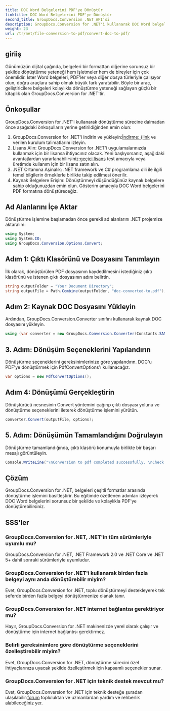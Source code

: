 ```yaml
---
title: DOC Word Belgelerini PDF'ye Dönüştür
linktitle: DOC Word Belgelerini PDF'ye Dönüştür
second_title: GroupDocs.Conversion .NET API'si
description: GroupDocs.Conversion for .NET'i kullanarak DOC Word belgelerini zahmetsizce PDF'ye dönüştürün. Sorunsuz belge dönüşümü için adım adım kılavuzumuzu izleyin.
weight: 23
url: /tr/net/file-conversion-to-pdf/convert-doc-to-pdf/
---
```

## giriiş
Günümüzün dijital çağında, belgeleri bir formattan diğerine sorunsuz bir şekilde dönüştürme yeteneği hem işletmeler hem de bireyler için çok önemlidir. İster Word belgeleri, PDF'ler veya diğer dosya türleriyle çalışıyor olun, doğru araçlara sahip olmak büyük fark yaratabilir. Böyle bir araç, geliştiricilere belgeleri kolaylıkla dönüştürme yeteneği sağlayan güçlü bir kitaplık olan GroupDocs.Conversion for .NET'tir.
## Önkoşullar
GroupDocs.Conversion for .NET'i kullanarak dönüştürme sürecine dalmadan önce aşağıdaki önkoşulların yerine getirildiğinden emin olun:
1.  GroupDocs.Conversion for .NET'i indirin ve yükleyin:[İndirme: {link](https://releases.groupdocs.com/conversion/net/) ve verilen kurulum talimatlarını izleyin.
2. Lisans Alın: GroupDocs.Conversion for .NET'i uygulamalarınızda kullanmak için bir lisansa ihtiyacınız olacak. Yeni başlıyorsanız, aşağıdaki avantajlardan yararlanabilirsiniz:[geçici lisans](https://purchase.groupdocs.com/temporary-license/) test amacıyla veya üretimde kullanım için bir lisans satın alın.
3. .NET Ortamına Aşinalık: .NET framework ve C# programlama dili ile ilgili temel bilgilerin örneklerle birlikte takip edilmesi önerilir.
4. Kaynak Belgelere Erişim: Dönüştürmeyi düşündüğünüz kaynak belgelere sahip olduğunuzdan emin olun. Gösterim amacıyla DOC Word belgelerini PDF formatına dönüştüreceğiz.

## Ad Alanlarını İçe Aktar
Dönüştürme işlemine başlamadan önce gerekli ad alanlarını .NET projemize aktaralım:
```csharp
using System;
using System.IO;
using GroupDocs.Conversion.Options.Convert;
```
## Adım 1: Çıktı Klasörünü ve Dosyasını Tanımlayın
İlk olarak, dönüştürülen PDF dosyasının kaydedilmesini istediğiniz çıktı klasörünü ve istenen çıktı dosyasının adını belirtin.
```csharp
string outputFolder = "Your Document Directory";
string outputFile = Path.Combine(outputFolder, "doc-converted-to.pdf");
```
## Adım 2: Kaynak DOC Dosyasını Yükleyin
Ardından, GroupDocs.Conversion.Converter sınıfını kullanarak kaynak DOC dosyasını yükleyin.
```csharp
using (var converter = new GroupDocs.Conversion.Converter(Constants.SAMPLE_DOC))
```
## 3. Adım: Dönüşüm Seçeneklerini Yapılandırın
Dönüştürme seçeneklerini gereksinimlerinize göre yapılandırın. DOC'u PDF'ye dönüştürmek için PdfConvertOptions'ı kullanacağız.
```csharp
var options = new PdfConvertOptions();
```
## Adım 4: Dönüşümü Gerçekleştirin
Dönüştürücü nesnesinin Convert yöntemini çağırıp çıktı dosyası yolunu ve dönüştürme seçeneklerini ileterek dönüştürme işlemini yürütün.
```csharp
converter.Convert(outputFile, options);
```
## 5. Adım: Dönüşümün Tamamlandığını Doğrulayın
Dönüştürme tamamlandığında, çıktı klasörü konumuyla birlikte bir başarı mesajı görüntüleyin.
```csharp
Console.WriteLine("\nConversion to pdf completed successfully. \nCheck output in {0}", outputFolder);
```

## Çözüm
GroupDocs.Conversion for .NET, belgeleri çeşitli formatlar arasında dönüştürme işlemini basitleştirir. Bu eğitimde özetlenen adımları izleyerek DOC Word belgelerini sorunsuz bir şekilde ve kolaylıkla PDF'ye dönüştürebilirsiniz.
## SSS'ler
### GroupDocs.Conversion for .NET, .NET'in tüm sürümleriyle uyumlu mu?
GroupDocs.Conversion for .NET, .NET Framework 2.0 ve .NET Core ve .NET 5+ dahil sonraki sürümleriyle uyumludur.
### GroupDocs.Conversion for .NET'i kullanarak birden fazla belgeyi aynı anda dönüştürebilir miyim?
Evet, GroupDocs.Conversion for .NET, toplu dönüştürmeyi destekleyerek tek seferde birden fazla belgeyi dönüştürmenize olanak tanır.
### GroupDocs.Conversion for .NET internet bağlantısı gerektiriyor mu?
Hayır, GroupDocs.Conversion for .NET makinenizde yerel olarak çalışır ve dönüştürme için internet bağlantısı gerektirmez.
### Belirli gereksinimlere göre dönüştürme seçeneklerini özelleştirebilir miyim?
Evet, GroupDocs.Conversion for .NET, dönüştürme sürecini özel ihtiyaçlarınıza uyacak şekilde özelleştirmek için kapsamlı seçenekler sunar.
### GroupDocs.Conversion for .NET için teknik destek mevcut mu?
 Evet, GroupDocs.Conversion for .NET için teknik desteğe şuradan ulaşılabilir:[forum](https://forum.groupdocs.com/c/conversion/11) topluluktan ve uzmanlardan yardım ve rehberlik alabileceğiniz yer.